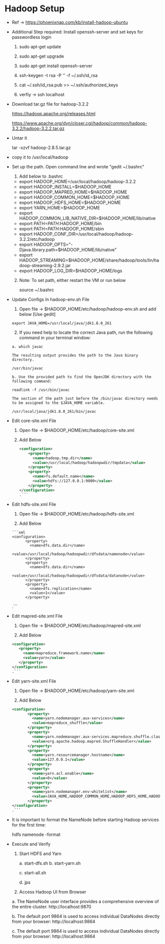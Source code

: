 # Hadoop Setup 

- Ref -> https://phoenixnap.com/kb/install-hadoop-ubuntu
  
- Additional Step required: Install openssh-server and set keys for passwordless login
  1. sudo apt-get update
  2. sudo apt-get upgrade
  3. sudo apt-get install openssh-server

  4. ssh-keygen -t rsa -P '' -f ~/.ssh/id_rsa
  5. cat ~/.ssh/id_rsa.pub >> ~/.ssh/authorized_keys

  6. verfiy -> ssh localhost
  
- Download tar.gz file for hadoop-3.2.2

   https://hadoop.apache.org/releases.html
  
   https://www.apache.org/dyn/closer.cgi/hadoop/common/hadoop-3.2.2/hadoop-3.2.2.tar.gz


- Untar it 
    
	tar -xzvf hadoop-2.8.5.tar.gz

- copy it to /usr/local/hadoop

- Set up the path. Open command line and wrote "gedit ~/.bashrc" 
  
  1. Add below to .bashrc
  
    - export HADOOP_HOME=/usr/local/hadoop/hadoop-3.2.2
	- export HADOOP_INSTALL=$HADOOP_HOME
	- export HADOOP_MAPRED_HOME=$HADOOP_HOME
	- export HADOOP_COMMON_HOME=$HADOOP_HOME
	- export HADOOP_HDFS_HOME=$HADOOP_HOME
	- export YARN_HOME=$HADOOP_HOME
	- export HADOOP_COMMON_LIB_NATIVE_DIR=$HADOOP_HOME/lib/native
	- export PATH=$PATH:$HADOOP_HOME/bin
	- export PATH=$PATH:$HADOOP_HOME/sbin
	- export HADOOP_CONF_DIR=/usr/local/hadoop/hadoop-3.2.2/etc/hadoop
	- export HADOOP_OPTS="-Djava.library.path=$HADOOP_HOME/lib/native"
	- export HADOOP_STREAMING=$HADOOP_HOME/share/hadoop/tools/lin/hadoop-streaming-2.9.2.jar
	- export HADOOP_LOG_DIR=$HADOOP_HOME/logs  
	
  2. Note: To set path, either restart the VM or run below

		source ~/.bashrc	
		
- Update Configs In hadoop-env.sh File
    
	1. Open file ->  $HADOOP_HOME/etc/hadoop/hadoop-env.sh and add below  [Use gedit]
	
	  export JAVA_HOME=/usr/local/java/jdk1.8.0_261
	

    2. If you need help to locate the correct Java path, run the following command in your terminal window:

      a. which javac
     
	  The resulting output provides the path to the Java binary directory.

      /usr/bin/javac
      
	  b. Use the provided path to find the OpenJDK directory with the following command:

      readlink -f /usr/bin/javac
      
	  The section of the path just before the /bin/javac directory needs to be assigned to the $JAVA_HOME variable.
 
      /usr/local/java/jdk1.8.0_261/bin/javac

- Edit core-site.xml File

    1. Open file ->  $HADOOP_HOME/etc/hadoop/core-site.xml	
	
	2. Add Below 
	
	    ```xml
		<configuration>
			<property>
			  <name>hadoop.tmp.dir</name>
			  <value>/usr/local/hadoop/hadoopwdir/tmpdata</value>
			</property>
			<property>
			  <name>fs.default.name</name>
			  <value>hdfs://127.0.0.1:9000</value>
			</property>
		</configuration>
		.```
		
- Edit hdfs-site.xml File

    1. Open file ->  $HADOOP_HOME/etc/hadoop/hdfs-site.xml	

    2. Add Below 
      
      ```xml
	  <configuration>
			<property>
			  <name>dfs.data.dir</name>
			  <value>/usr/local/hadoop/hadoopwdir/dfsdata/namenode</value>
			</property>
			<property>
			  <name>dfs.data.dir</name>
			  <value>/usr/local/hadoop/hadoopwdir/dfsdata/datanode</value>
			</property>
			<property>
			  <name>dfs.replication</name>
			  <value>1</value>
			</property>
	 </configuration>	
     .```
	 
- Edit mapred-site.xml File	

    1. Open file ->  $HADOOP_HOME/etc/hadoop/mapred-site.xml

    2. Add Below
     
	 ```xml
     <configuration> 
		<property> 
		  <name>mapreduce.framework.name</name> 
		  <value>yarn</value> 
		</property> 
	</configuration>
    .```
	
- Edit yarn-site.xml File	

    1. Open file ->  $HADOOP_HOME/etc/hadoop/yarn-site.xml

    2. Add Below
     
	 ```xml
     <configuration>
			<property>
			  <name>yarn.nodemanager.aux-services</name>
			  <value>mapreduce_shuffle</value>
			</property>
			<property>
			  <name>yarn.nodemanager.aux-services.mapreduce.shuffle.class</name>
			  <value>org.apache.hadoop.mapred.ShuffleHandler</value>
			</property>
			<property>
			  <name>yarn.resourcemanager.hostname</name>
			  <value>127.0.0.1</value>
			</property>
			<property>
			  <name>yarn.acl.enable</name>
			  <value>0</value>
			</property>
			<property>
			  <name>yarn.nodemanager.env-whitelist</name>   
			  <value>JAVA_HOME,HADOOP_COMMON_HOME,HADOOP_HDFS_HOME,HADOOP_CONF_DIR,CLASSPATH_PERPEND_DISTCACHE,HADOOP_YARN_HOME,HADOOP_MAPRED_HOME</value>
			</property>
	 </configuration>
	 .```
	 
- It is important to format the NameNode before starting Hadoop services for the first time:

   hdfs namenode -format


- Execute and Verify 


   1. Start HDFS and Yarn
   
		a. start-dfs.sh
		b. start-yarn.sh
		
        c. start-all.sh 
    
		d. jps 	
   
   2. Access Hadoop UI from Browser 
   
   a. The NameNode user interface provides a comprehensive overview of the entire cluster.
   http://localhost:9870
   
   b. The default port 9864 is used to access individual DataNodes directly from your browser:
   http://localhost:9864

   c. The default port 9864 is used to access individual DataNodes directly from your browser:
   http://localhost:9864
